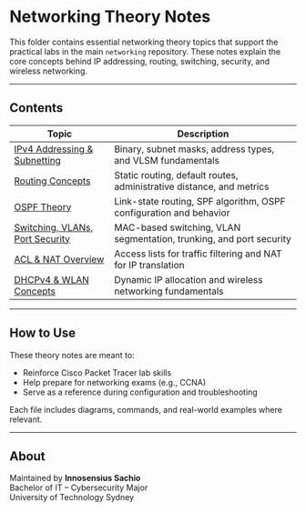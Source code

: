 # Networking Theory Notes

This folder contains essential networking theory topics that support the practical labs in the main `networking` repository. These notes explain the core concepts behind IP addressing, routing, switching, security, and wireless networking.

---

## Contents

| Topic | Description |
|-------|-------------|
| [IPv4 Addressing & Subnetting](./ipv4-subnetting.md) | Binary, subnet masks, address types, and VLSM fundamentals |
| [Routing Concepts](./routing-concepts.md) | Static routing, default routes, administrative distance, and metrics |
| [OSPF Theory](./ospf-theory.md) | Link-state routing, SPF algorithm, OSPF configuration and behavior |
| [Switching, VLANs, Port Security](./switching-vlan-basics.md) | MAC-based switching, VLAN segmentation, trunking, and port security |
| [ACL & NAT Overview](./acl-nat-overview.md) | Access lists for traffic filtering and NAT for IP translation |
| [DHCPv4 & WLAN Concepts](./dhcp-wlan.md) | Dynamic IP allocation and wireless networking fundamentals |

---

## How to Use

These theory notes are meant to:
- Reinforce Cisco Packet Tracer lab skills
- Help prepare for networking exams (e.g., CCNA)
- Serve as a reference during configuration and troubleshooting

Each file includes diagrams, commands, and real-world examples where relevant.

---

## About

Maintained by **Innosensius Sachio**  
Bachelor of IT – Cybersecurity Major  
University of Technology Sydney  
